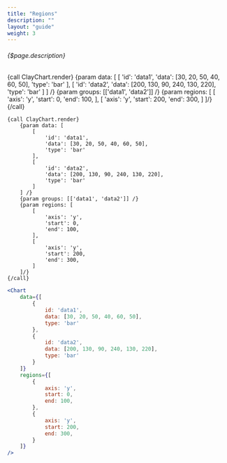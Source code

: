 ```yaml
---
title: "Regions"
description: ""
layout: "guide"
weight: 3
---
```


###### {$page.description}

<article id="1">

{call ClayChart.render}
	{param data: [
		[
			'id': 'data1',
			'data': [30, 20, 50, 40, 60, 50],
			'type': 'bar'
		],
		[
			'id': 'data2',
			'data': [200, 130, 90, 240, 130, 220],
			'type': 'bar'
		]
	] /}
	{param groups: [['data1', 'data2']] /}
	{param regions: [
		[
			'axis': 'y',
			'start': 0,
			'end': 100,
		],
		[
			'axis': 'y',
			'start': 200,
			'end': 300,
		]
	]/}
{/call}

```soy
{call ClayChart.render}
	{param data: [
		[
			'id': 'data1',
			'data': [30, 20, 50, 40, 60, 50],
			'type': 'bar'
		],
		[
			'id': 'data2',
			'data': [200, 130, 90, 240, 130, 220],
			'type': 'bar'
		]
	] /}
	{param groups: [['data1', 'data2']] /}
	{param regions: [
		[
			'axis': 'y',
			'start': 0,
			'end': 100,
		],
		[
			'axis': 'y',
			'start': 200,
			'end': 300,
		]
	]/}
{/call}
```

```jsx
<Chart
	data={[
		{
			id: 'data1',
			data: [30, 20, 50, 40, 60, 50],
			type: 'bar'
		},
		{
			id: 'data2',
			data: [200, 130, 90, 240, 130, 220],
			type: 'bar'
		}
	]}
	regions={[
		{
			axis: 'y',
			start: 0,
			end: 100,
		},
		{
			axis: 'y',
			start: 200,
			end: 300,
		}
	]}
/>
```
</article>

